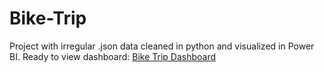 # Bike-Trip
Project with irregular .json data cleaned in python and visualized in Power BI.
Ready to view dashboard:
[Bike Trip Dashboard](https://app.powerbi.com/view?r=eyJrIjoiNTgwMTE2ZjItN2IzNS00NmMxLTk0ZDQtOGYzNTE1MDdkM2RhIiwidCI6ImVkOTIyNGYzLTA3ZGYtNDliNS04YzZjLWEzNTVjNzhkNWFjMiIsImMiOjl9&pageName=ReportSection)
